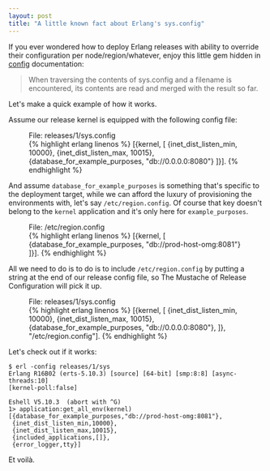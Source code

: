 ```yaml
---
layout: post
title: "A little known fact about Erlang's sys.config"
---
```


If you ever wondered how to deploy Erlang releases with ability to override
their configuration per node/region/whatever, enjoy this little gem hidden in
[config](http://www.erlang.org/doc/man/config.html) documentation:

> When traversing the contents of sys.config and a filename is encountered, its
> contents are read and merged with the result so far.

Let's make a quick example of how it works.

Assume our release kernel is equipped with the following config file:

<figure>
  <figcaption>File: releases/1/sys.config</figcaption>
{% highlight erlang linenos %}
[{kernel, [
           {inet_dist_listen_min, 10000},
           {inet_dist_listen_max, 10015},
           {database_for_example_purposes, "db://0.0.0.0:8080"}
          ]}].
{% endhighlight %}
</figure>

And assume `database_for_example_purposes` is something that's specific to
the deployment target, while we can afford the luxury of provisioning the
environments with, let's say `/etc/region.config`. Of course that key 
doesn't belong to the `kernel` application and it's only here for
`example_purposes`.

<figure>
  <figcaption>File: /etc/region.config</figcaption>
{% highlight erlang linenos %}
[{kernel, [
           {database_for_example_purposes, "db://prod-host-omg:8081"}
          ]}].
{% endhighlight %}
</figure>

All we need to do is to do is to include `/etc/region.config` by putting a
string at the end of our release config file, so The Mustache of Release
Configuration will pick it up.

<figure>
  <figcaption>File: releases/1/sys.config</figcaption>
{% highlight erlang linenos %}
[{kernel, [
           {inet_dist_listen_min, 10000},
           {inet_dist_listen_max, 10015},
           {database_for_example_purposes, "db://0.0.0.0:8080"},
          ]},
    "/etc/region.config"].
{% endhighlight %}
</figure>

Let's check out if it works:

```
$ erl -config releases/1/sys
Erlang R16B02 (erts-5.10.3) [source] [64-bit] [smp:8:8] [async-threads:10]
[kernel-poll:false]

Eshell V5.10.3  (abort with ^G)
1> application:get_all_env(kernel)
[{database_for_example_purposes,"db://prod-host-omg:8081"},
 {inet_dist_listen_min,10000},
 {inet_dist_listen_max,10015},
 {included_applications,[]},
 {error_logger,tty}]
```

Et voilà.
